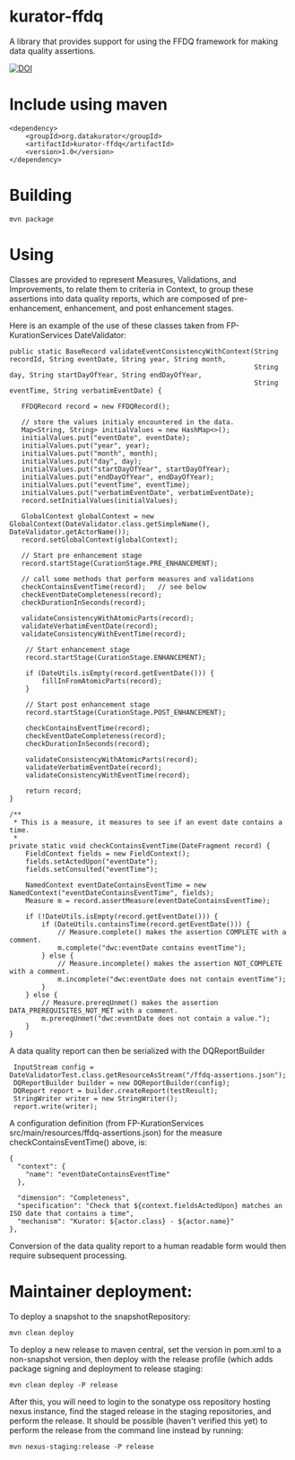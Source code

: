 # kurator-ffdq

A library that provides support for using the FFDQ framework for making data quality assertions.

[![DOI](https://zenodo.org/badge/72672241.svg)](https://zenodo.org/badge/latestdoi/72672241)

# Include using maven

    <dependency>
        <groupId>org.datakurator</groupId>
        <artifactId>kurator-ffdq</artifactId>
        <version>1.0</version>
    </dependency>

# Building

    mvn package

# Using 

Classes are provided to represent Measures, Validations, and Improvements, to relate them to criteria in Context,
to group these assertions into data quality reports, which are composed of pre-enhancement, enhancement, and 
post enhancement stages.

Here is an example of the use of these classes taken from FP-KurationServices DateValidator:

    public static BaseRecord validateEventConsistencyWithContext(String recordId, String eventDate, String year, String month,
                                                                 String day, String startDayOfYear, String endDayOfYear,
                                                                 String eventTime, String verbatimEventDate) {

       FFDQRecord record = new FFDQRecord();

       // store the values initialy encountered in the data.
       Map<String, String> initialValues = new HashMap<>();
       initialValues.put("eventDate", eventDate);
       initialValues.put("year", year);
       initialValues.put("month", month);
       initialValues.put("day", day);
       initialValues.put("startDayOfYear", startDayOfYear);
       initialValues.put("endDayOfYear", endDayOfYear);
       initialValues.put("eventTime", eventTime);
       initialValues.put("verbatimEventDate", verbatimEventDate);
       record.setInitialValues(initialValues);   

       GlobalContext globalContext = new GlobalContext(DateValidator.class.getSimpleName(), DateValidator.getActorName());
       record.setGlobalContext(globalContext);

       // Start pre enhancement stage
       record.startStage(CurationStage.PRE_ENHANCEMENT);

       // call some methods that perform measures and validations
       checkContainsEventTime(record);   // see below 
       checkEventDateCompleteness(record);
       checkDurationInSeconds(record);

       validateConsistencyWithAtomicParts(record);
       validateVerbatimEventDate(record);
       validateConsistencyWithEventTime(record);

        // Start enhancement stage
        record.startStage(CurationStage.ENHANCEMENT);

        if (DateUtils.isEmpty(record.getEventDate())) {
            fillInFromAtomicParts(record);
        }

        // Start post enhancement stage
        record.startStage(CurationStage.POST_ENHANCEMENT);

        checkContainsEventTime(record);
        checkEventDateCompleteness(record);
        checkDurationInSeconds(record);

        validateConsistencyWithAtomicParts(record);
        validateVerbatimEventDate(record);
        validateConsistencyWithEventTime(record);

        return record;
    }

    /** 
     * This is a measure, it measures to see if an event date contains a time.
     *
    private static void checkContainsEventTime(DateFragment record) {
        FieldContext fields = new FieldContext();
        fields.setActedUpon("eventDate");
        fields.setConsulted("eventTime");

        NamedContext eventDateContainsEventTime = new NamedContext("eventDateContainsEventTime", fields);
        Measure m = record.assertMeasure(eventDateContainsEventTime);

        if (!DateUtils.isEmpty(record.getEventDate())) {
            if (DateUtils.containsTime(record.getEventDate())) {
                // Measure.complete() makes the assertion COMPLETE with a comment.
                m.complete("dwc:eventDate contains eventTime");
            } else {
                // Measure.incomplete() makes the assertion NOT_COMPLETE with a comment.
                m.incomplete("dwc:eventDate does not contain eventTime");
            }
        } else {
            // Measure.prereqUnmet() makes the assertion DATA_PREREQUISITES_NOT_MET with a comment.
            m.prereqUnmet("dwc:eventDate does not contain a value.");
        }
    }

A data quality report can then be serialized with the DQReportBuilder

     InputStream config = DateValidatorTest.class.getResourceAsStream("/ffdq-assertions.json");
     DQReportBuilder builder = new DQReportBuilder(config);
     DQReport report = builder.createReport(testResult);
     StringWriter writer = new StringWriter();
     report.write(writer);

A configuration definition (from FP-KurationServices src/main/resources/ffdq-assertions.json) for
the measure checkContainsEventTime() above, is:

    {
      "context": {
        "name": "eventDateContainsEventTime"
      },

      "dimension": "Completeness",
      "specification": "Check that ${context.fieldsActedUpon} matches an ISO date that contains a time",
      "mechanism": "Kurator: ${actor.class} - ${actor.name}"
    },


Conversion of the data quality report to a human readable form would then require subsequent processing.


# Maintainer deployment: 

To deploy a snapshot to the snapshotRepository:

    mvn clean deploy

To deploy a new release to maven central, set the version in pom.xml to a non-snapshot version, then deploy with the release profile (which adds package signing and deployment to release staging:

    mvn clean deploy -P release

After this, you will need to login to the sonatype oss repository hosting nexus instance, find the staged release in the staging repositories, and perform the release.  It should be possible (haven't verified this yet) to perform the release from the command line instead by running:

    mvn nexus-staging:release -P release

